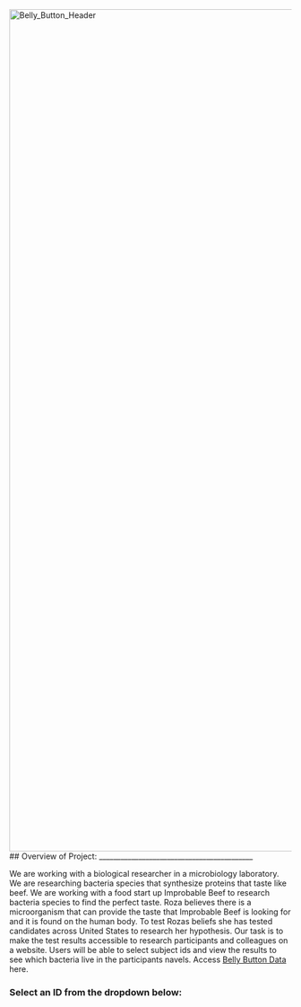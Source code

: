 <img width="1500" alt="Belly_Button_Header" src="https://user-images.githubusercontent.com/88467263/142784154-9c91cbf2-bf57-4b7e-9c1f-54bbbf7b3278.PNG">
## Overview of Project:
___________________________________________

We are working with a biological researcher in a microbiology laboratory. We are researching bacteria species that synthesize proteins that taste like beef. We are working with a food start up Improbable Beef to research bacteria species to find the perfect taste. Roza believes there is a microorganism that can provide the taste that Improbable Beef is looking for and it is found on the human body. To test Rozas beliefs she has tested candidates across United States to research her hypothesis. Our task is to make the test results accessible to research participants and colleagues on a website. Users will be able to select subject ids and view the results to see which bacteria live in the participants navels. Access [Belly Button Data](http://127.0.0.1:5500/Belly_Button_Biodiversity/index.html) here.

### Select an ID from the dropdown below:
